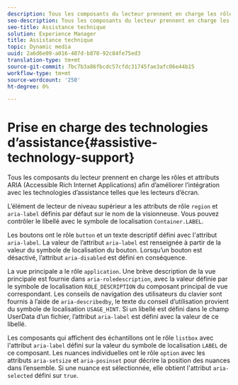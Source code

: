 ```yaml
---
description: Tous les composants du lecteur prennent en charge les rôles et attributs ARIA (Accessible Rich Internet Applications) afin d’améliorer l’intégration avec les technologies d’assistance telles que les lecteurs d’écran.
seo-description: Tous les composants du lecteur prennent en charge les rôles et attributs ARIA (Accessible Rich Internet Applications) afin d’améliorer l’intégration avec les technologies d’assistance telles que les lecteurs d’écran.
seo-title: Assistance technique
solution: Experience Manager
title: Assistance technique
topic: Dynamic media
uuid: 2a6d6e09-a016-407d-b870-92c84fe75ed3
translation-type: tm+mt
source-git-commit: 7bc7b3a86fbcdc57cfdc31745fae3afc06e44b15
workflow-type: tm+mt
source-wordcount: '250'
ht-degree: 0%

---
```



# Prise en charge des technologies d’assistance{#assistive-technology-support}

Tous les composants du lecteur prennent en charge les rôles et attributs ARIA (Accessible Rich Internet Applications) afin d’améliorer l’intégration avec les technologies d’assistance telles que les lecteurs d’écran.

L’élément de lecteur de niveau supérieur a les attributs de rôle `region` et `aria-label` définis par défaut sur le nom de la visionneuse. Vous pouvez contrôler le libellé avec le symbole de localisation `Container.LABEL`.

Les boutons ont le rôle `button` et un texte descriptif défini avec l&#39;attribut `aria-label`. La valeur de l’attribut `aria-label` est renseignée à partir de la valeur du symbole de localisation du bouton. Lorsqu’un bouton est désactivé, l’attribut `aria-disabled` est défini en conséquence.

La vue principale a le rôle `application`. Une brève description de la vue principale est fournie dans `aria-roledescription`, avec la valeur définie par le symbole de localisation `ROLE_DESCRIPTION` du composant principal de vue correspondant. Les conseils de navigation des utilisateurs du clavier sont fournis à l’aide de `aria-describedby`, le texte du conseil d’utilisation provient du symbole de localisation `USAGE_HINT`. Si un libellé est défini dans le champ UserData d’un fichier, l’attribut `aria-label` est défini avec la valeur de ce libellé.

Les composants qui affichent des échantillons ont le rôle `listbox` avec l&#39;attribut `aria-label` défini sur la valeur du symbole de localisation `LABEL` de ce composant. Les nuances individuelles ont le rôle `option` avec les attributs `aria-setsize` et `aria-posinset` pour décrire la position des nuances dans l’ensemble. Si une nuance est sélectionnée, elle obtient l&#39;attribut `aria-selected` défini sur `true`.
